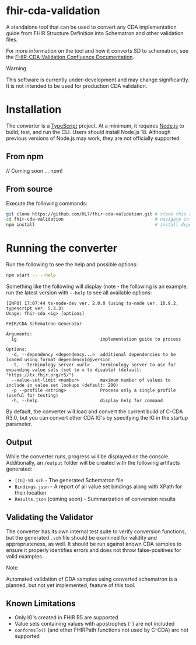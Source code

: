 # fhir-cda-validation
A standalone tool that can be used to convert any CDA implementation guide from FHIR Structure Definition into Schematron and other validation files.

For more information on the tool and how it converts SD to schematron, see the [FHIR-CDA-Validation Confluence Documentation](https://confluence.hl7.org/display/SD/FHIR-CDA-Validation).

> [!WARNING]
> This software is currently under-development and may change significantly. It is not intended to be used for production CDA validation.

# Installation
The converter is a [TypeScript](https://www.typescriptlang.org/) project. At a minimum, it requires [Node.js](https://nodejs.org/) to build, test, and run the CLI. Users should install Node.js 18. Although previous versions of Node.js may work, they are not officially supported.

## From npm
// Coming soon ... npm!

## From source

Execute the following commands:

```sh
git clone https://github.com/HL7/fhir-cda-validation.git # clone this repository
cd fhir-cda-validation                                   # navigate into the folder
npm install                                              # install dependencies
```

# Running the converter

Run the following to see the help and possible options:

```sh
npm start -- --help
```

Something like the following will display (note - the following is an example; run the latest version with `--help` to see all available options:

```
[INFO] 17:07:44 ts-node-dev ver. 2.0.0 (using ts-node ver. 10.9.2, typescript ver. 5.3.3)
Usage: fhir-cda <ig> [options]

FHIR/CDA Schematron Generator

Arguments:
  ig                                implementation guide to process

Options:
  -d, --dependency <dependency...>  additional dependencies to be loaded using format dependencyId@version
  -t, --terminology-server <url>    terminology server to use for expanding value sets (set to x to disable) (default: "https://tx.fhir.org/r5/")
  --value-set-limit <number>        maximum number of values to include in value set lookups (default: 200)
  -p --profile <string>             Process only a single profile (useful for testing)
  -h, --help                        display help for command
```

By default, the converter will load and convert the current build of C-CDA R3.0, but you can convert other CDA IG's by specifying the IG in the startup parameter.

## Output
While the converter runs, progress will be displayed on the console. Additionally, an `/output` folder will be created with the following artifacts generated:

- `[IG]-SD.sch` - The generated Schematron file
- `Bindings.json` - A report of all value set bindings along with XPath for their location
- `Results.json` (coming soon) - Summarization of conversion results

## Validating the Validator
The converter has its own internal test suite to verify conversion functions, but the generated `.sch` file should be examined for validity and appropriateness, as well. It should be run against known CDA samples to ensure it properly identifies errors and does not throw false-positives for valid examples. 

> [!NOTE]
> Automated validation of CDA samples using converted schematron is a planned, but not yet implemented, feature of this tool. 

## Known Limitations
- Only IG's created in FHIR R5 are supported
- Value sets containing values with apostrophes (`'`) are not included
- `conformsTo()` (and other FHIRPath functions not used by C-CDA) are not supported